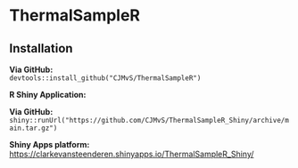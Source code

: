 # ThermalSampleR

## Installation

**Via GitHub:**       
`devtools::install_github("CJMvS/ThermalSampleR")`

**R Shiny Application:**      

**Via GitHub:**      
`shiny::runUrl("https://github.com/CJMvS/ThermalSampleR_Shiny/archive/main.tar.gz")`   

**Shiny Apps platform:**    
https://clarkevansteenderen.shinyapps.io/ThermalSampleR_Shiny/    
